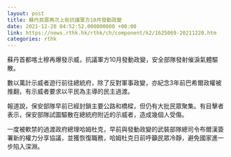 ```yaml
---
layout: post
title: 蘇丹民眾再次上街抗議軍方10月發動政變
date: 2021-12-20 04:52:52.000000000 +08:00
link: https://news.rthk.hk/rthk/ch/component/k2/1625069-20211220.htm
categories: rthk
---
```


蘇丹首都喀土穆再爆發示威，抗議軍方10月發動政變，安全部隊發射催淚氣體驅散。

數以萬計示威者遊行前往總統府，除了反對軍事政變，亦紀念3年前巴希爾政權被推翻，有示威者要求以平民為主導的民主過渡。

報道說，保安部隊早前已經封鎖主要公路和橋樑，但仍有大批民眾聚集。有目擊者表示，保安部隊試圖驅散在總統府附近的示威者，造成幾個人受傷。

一度被軟禁的過渡政府總理哈姆杜克，早前與發動政變的武裝部隊總司令布爾漢簽署新的權力分享協議，並獲恢復職務，哈姆杜克日前呼籲民眾冷靜，避免國家進一步陷入深淵。
